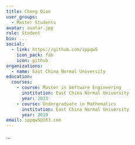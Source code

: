 ```yaml
---
title: Cheng Qian
user_groups:
  - Master Students
avatar: avatar.jpg
role: Student
bio: ...
social:
  - link: https://github.com/ippqw5
    icon_pack: fab
    icon: github
organizations:
  - name: East China Normal University
education:
  courses:
    - course: Master in Software Engineering
      institution: East China Normal University
      year: 2023
    - course: Undergraduate in Mathematics
      institution: East China Normal University
      year: 2019
email: ippqw5@163.com
---
```

...

